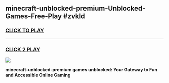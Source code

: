 
## minecraft-unblocked-premium-Unblocked-Games-Free-Play #zvkld
<h3>
<a href="https://us.freeplayer.one?title=minecraft-unblocked-premium&ref=9M">CLICK TO PLAY</a></h3>
<hr>

<h3>
<a href="https://us.freeplayer.one?title=minecraft-unblocked-premium&ref=9M">CLICK 2 PLAY</a>
  
</h3>

<a href="https://us.freeplayer.one?title=minecraft-unblocked-premium&ref=9M"><img src="https://clearcache.store/games.png"></a>


**minecraft-unblocked-premium games unblocked: Your Gateway to Fun and Accessible Online Gaming**
